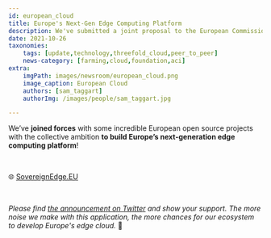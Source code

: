 ```yaml
---
id: european_cloud
title: Europe's Next-Gen Edge Computing Platform
description: We've submitted a joint proposal to the European Commission to build Europe's next-generation edge computing platform!
date: 2021-10-26
taxonomies:
    tags: [update,technology,threefold_cloud,peer_to_peer]
    news-category: [farming,cloud,foundation,aci]
extra:
    imgPath: images/newsroom/european_cloud.png
    image_caption: European Cloud
    authors: [sam_taggart]
    authorImg: /images/people/sam_taggart.jpg

---
```


We’ve **joined forces** with some incredible European open source projects with the collective ambition **to build Europe’s next-generation edge computing platform**!

<br/>

🌐 [SovereignEdge.EU](https://sovereignedge.eu/MetaOS/)

<br/>

*Please find [the announcement on Twitter](https://twitter.com/threefold_io/status/1452941932129312774) and show your support. The more noise we make with this application, the more chances for our ecosystem to develop Europe's edge cloud.* 🙏